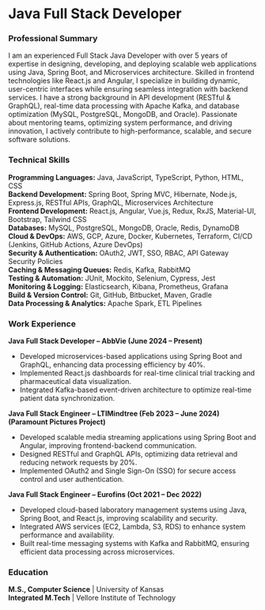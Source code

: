 # Java Full Stack Developer

### Professional Summary

I am an experienced Full Stack Java Developer with over 5 years of expertise in designing, developing, and deploying scalable web applications using Java, Spring Boot, and Microservices architecture. Skilled in frontend technologies like React.js and Angular, I specialize in building dynamic, user-centric interfaces while ensuring seamless integration with backend services. I have a strong background in API development (RESTful & GraphQL), real-time data processing with Apache Kafka, and database optimization (MySQL, PostgreSQL, MongoDB, and Oracle). Passionate about mentoring teams, optimizing system performance, and driving innovation, I actively contribute to high-performance, scalable, and secure software solutions.

### Technical Skills

**Programming Languages:** Java, JavaScript, TypeScript, Python, HTML, CSS  
**Backend Development:** Spring Boot, Spring MVC, Hibernate, Node.js, Express.js, RESTful APIs, GraphQL, Microservices Architecture  
**Frontend Development:** React.js, Angular, Vue.js, Redux, RxJS, Material-UI, Bootstrap, Tailwind CSS  
**Databases:** MySQL, PostgreSQL, MongoDB, Oracle, Redis, DynamoDB  
**Cloud & DevOps:** AWS, GCP, Azure, Docker, Kubernetes, Terraform, CI/CD (Jenkins, GitHub Actions, Azure DevOps)  
**Security & Authentication:** OAuth2, JWT, SSO, RBAC, API Gateway Security Policies  
**Caching & Messaging Queues:** Redis, Kafka, RabbitMQ  
**Testing & Automation:** JUnit, Mockito, Selenium, Cypress, Jest  
**Monitoring & Logging:** Elasticsearch, Kibana, Prometheus, Grafana  
**Build & Version Control:** Git, GitHub, Bitbucket, Maven, Gradle  
**Data Processing & Analytics:** Apache Spark, ETL Pipelines  

### Work Experience

**Java Full Stack Developer – AbbVie (June 2024 – Present)**  
- Developed microservices-based applications using Spring Boot and GraphQL, enhancing data processing efficiency by 40%.  
- Implemented React.js dashboards for real-time clinical trial tracking and pharmaceutical data visualization.  
- Integrated Kafka-based event-driven architecture to optimize real-time patient data synchronization.  

**Java Full Stack Engineer – LTIMindtree (Feb 2023 – June 2024) (Paramount Pictures Project)**  
- Developed scalable media streaming applications using Spring Boot and Angular, improving frontend-backend communication.  
- Designed RESTful and GraphQL APIs, optimizing data retrieval and reducing network requests by 20%.  
- Implemented OAuth2 and Single Sign-On (SSO) for secure access control and user authentication.  

**Java Full Stack Engineer – Eurofins (Oct 2021 – Dec 2022)**  
- Developed cloud-based laboratory management systems using Java, Spring Boot, and React.js, improving scalability and security.  
- Integrated AWS services (EC2, Lambda, S3, RDS) to enhance system performance and availability.  
- Built real-time messaging systems with Kafka and RabbitMQ, ensuring efficient data processing across microservices.  

### Education  

**M.S., Computer Science** | University of Kansas  
**Integrated M.Tech** | Vellore Institute of Technology  
